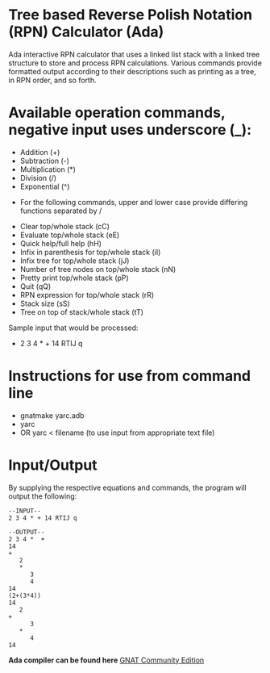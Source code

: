 # Tree based Reverse Polish Notation (RPN) Calculator (Ada)
Ada interactive RPN calculator that uses a linked list stack with a linked tree structure to store and process RPN calculations. Various commands provide formatted output according to their descriptions such as printing as a tree, in RPN order, and so forth.

# Available operation commands, negative input uses underscore (_):
- Addition (+)
- Subtraction (-)
- Multiplication (*)
- Division (/)
- Exponential (^)
* For the following commands, upper and lower case provide differing functions separated by /
- Clear top/whole stack (cC)
- Evaluate top/whole stack (eE)
- Quick help/full help (hH)
- Infix in parenthesis for top/whole stack (iI)
- Infix tree for top/whole stack (jJ)
- Number of tree nodes on top/whole stack (nN)
- Pretty print top/whole stack (pP)
- Quit (qQ)
- RPN expression for top/whole stack (rR)
- Stack size (sS)
- Tree on top of stack/whole stack (tT)

Sample input that would be processed:

- 2 3 4 * + 14 RTIJ q

# Instructions for use from command line
- gnatmake yarc.adb
- yarc
- OR yarc < filename (to use input from appropriate text file)

# Input/Output
By supplying the respective equations and commands, the program will output the following:
```
--INPUT--
2 3 4 * + 14 RTIJ q

--OUTPUT--
2 3 4 *  +
14
+
   2
   *
      3
      4
14
(2+(3*4))
14
   2
+
      3
   *
      4
14
```

**Ada compiler can be found here**
[GNAT Community Edition](https://www.adacore.com/download)
